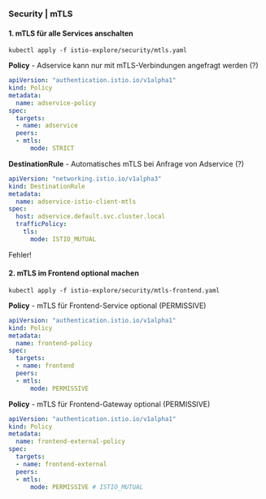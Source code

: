 ### Security | mTLS

#### 1. mTLS für alle Services anschalten

```
kubectl apply -f istio-explore/security/mtls.yaml
```

**Policy** - Adservice kann nur mit mTLS-Verbindungen angefragt werden (?)

```yaml
apiVersion: "authentication.istio.io/v1alpha1"
kind: Policy
metadata:
  name: adservice-policy
spec:
  targets:
  - name: adservice
  peers:
  - mtls:
      mode: STRICT
```

**DestinationRule** - Automatisches mTLS bei Anfrage von Adservice (?)

```yaml
apiVersion: "networking.istio.io/v1alpha3"
kind: DestinationRule
metadata:
  name: adservice-istio-client-mtls
spec:
  host: adservice.default.svc.cluster.local
  trafficPolicy:
    tls:
      mode: ISTIO_MUTUAL
```

Fehler!

#### 2. mTLS im Frontend optional machen

```
kubectl apply -f istio-explore/security/mtls-frontend.yaml
```

**Policy** - mTLS für Frontend-Service optional (PERMISSIVE)

```yaml
apiVersion: "authentication.istio.io/v1alpha1"
kind: Policy
metadata:
  name: frontend-policy
spec:
  targets:
  - name: frontend
  peers:
  - mtls:
      mode: PERMISSIVE
```

**Policy** - mTLS für Frontend-Gateway optional (PERMISSIVE)

```yaml
apiVersion: "authentication.istio.io/v1alpha1"
kind: Policy
metadata:
  name: frontend-external-policy
spec:
  targets:
  - name: frontend-external
  peers:
  - mtls:
      mode: PERMISSIVE # ISTIO_MUTUAL
```
